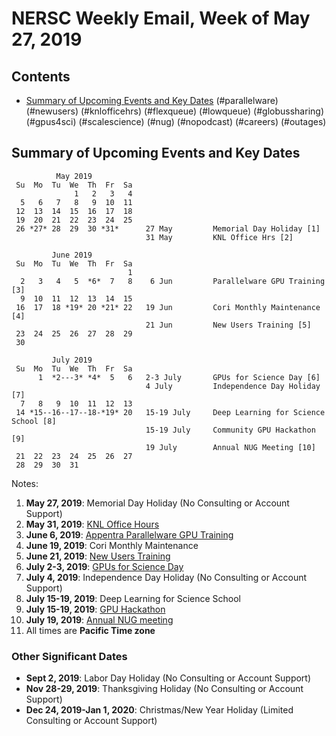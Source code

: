 # NERSC Weekly Email, Week of May 27, 2019 #

## Contents ## 

- [Summary of Upcoming Events and Key Dates](#dates)
(#parallelware)
(#newusers)
(#knlofficehrs)
(#flexqueue)
(#lowqueue)
(#globussharing)
(#gpus4sci)
(#scalescience)
(#nug)
(#nopodcast)
(#careers)
(#outages)

## Summary of Upcoming Events and Key Dates <a name="dates"/> ##

              May 2019
     Su  Mo  Tu  We  Th  Fr  Sa
                  1   2   3   4   
      5   6   7   8   9  10  11 
     12  13  14  15  16  17  18 
     19  20  21  22  23  24  25   
     26 *27* 28  29  30 *31*      27 May         Memorial Day Holiday [1]
                                  31 May         KNL Office Hrs [2]

             June 2019        
     Su  Mo  Tu  We  Th  Fr  Sa  
                              1  
      2   3   4   5  *6*  7   8    6 Jun         Parallelware GPU Training [3]
      9  10  11  12  13  14  15  
     16  17  18 *19* 20 *21* 22   19 Jun         Cori Monthly Maintenance [4] 
                                  21 Jun         New Users Training [5] 
     23  24  25  26  27  28  29  
     30                    

             July 2019
     Su  Mo  Tu  We  Th  Fr  Sa
          1  *2---3* *4*  5   6   2-3 July       GPUs for Science Day [6]
                                  4 July         Independence Day Holiday [7]
      7   8   9  10  11  12  13
     14 *15--16--17--18-*19* 20   15-19 July     Deep Learning for Science School [8]
                                  15-19 July     Community GPU Hackathon [9]
                                  19 July        Annual NUG Meeting [10]
     21  22  23  24  25  26  27
     28  29  30  31


Notes:

1. **May 27, 2019**: Memorial Day Holiday (No Consulting or Account Support)
2. **May 31, 2019**: [KNL Office Hours](#knlofficehrs)
3. **June 6, 2019**: [Appentra Parallelware GPU Training](#parallelware)
4. **June 19, 2019**: Cori Monthly Maintenance
5. **June 21, 2019**: [New Users Training](#newusers)
6. **July 2-3, 2019**: [GPUs for Science Day](#gpus4sci)
7. **July 4, 2019**: Independence Day Holiday (No Consulting or Account Support)
8. **July 15-19, 2019**: Deep Learning for Science School
9. **July 15-19, 2019**: [GPU Hackathon](#hackathon)
10. **July 19, 2019**: [Annual NUG meeting](#nug)
11. All times are **Pacific Time zone**


### Other Significant Dates ###
- **Sept 2, 2019**: Labor Day Holiday (No Consulting or Account Support)
- **Nov 28-29, 2019**: Thanksgiving Holiday (No Consulting or Account Support)
- **Dec 24, 2019-Jan 1, 2020**: Christmas/New Year Holiday (Limited Consulting or Account Support)

